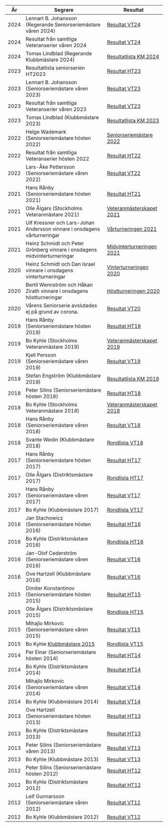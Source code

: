 | År| Segrare | Resultat |
|---|---------|----------|
| 2024 | Lennart B. Johansson (Regerande Seniorseriemästare våren 2024)  | [Resultat VT24](TOUR=13627)                                                      |
| 2024 | Resultat från samtliga Veteranserier våren 2024                 | [Resultat VT24](../htm/resultat_VT24.pdf)                               |
| 2024 | Tomas Lindblad (Regerande Klubbmästare 2024)                    | [Resultatlista KM 2024](../htm/SrS_KM_2024_Interim_Ranking_List.pdf)    |
| 2023 | Resultatlista seniorserien HT2023                               | [Resultat HT23](../htm/resultat_HT23.pdf)                               |
| 2023 | Lennart B. Johansson (Seniorseriemästare våren 2023)            | [Resultat VT23](https://member.schack.se/ShowTournamentServlet?id=11301&round=1) |
| 2023 | Resultat från samtliga Veteranserier våren 2023                 | [Resultat VT23](../htm/resultat_VT23.pdf)                               |
| 2023 | Tomas Lindblad (Klubbmästare 2023)                              | [Resultatlista KM 2023](../htm/SrS_KM_2023.pdf)                         |
| 2022 | Helge Wademark (Seniorseriemästare hösten 2022)                 | [Seniorseriemästare 2022](https://member.schack.se/ShowTournamentServlet?id=10533&round=1) |
| 2022 | Resultat från samtliga Veteranserier hösten 2022                | [Resultat HT22](../htm/resultat_HT22.pdf)                               |
| 2022 | Lars-Åke Pettersson (Seniorseriemästare våren 2022)             | [Resultat VT22](../htm/resultat_VT22.pdf)                               |
| 2021 | Hans Rånby (Seniorseriemästare hösten 2021)                     | [Resultat HT21](../htm/resultat_HT21.pdf)                               |
| 2021 | Olle Ålgars (Stockholms Veteranmästare 2021)                    | [Veteranmästerskapet 2021](../htm/resultat_veteran_HT21.pdf)            |
| 2021 | Ulf Kressner och Lars-Johan Andersson vinnare i onsdagens vårturneringar  | [Vårturneringen 2021](../htm/onsdag_vartur_2021.htm)          |
| 2021 | Heinz Schmidt och Peter Grönberg vinnare i onsdagens midvinterturneringar | [Midvinterturneringen 2021](../htm/onsdag_midvintertur_2021.htm)        |
| 2020 | Heinz Schmidt och Dan Israel vinnare i onsdagens vinterturneringar        | [Vinterturneringen 2020](../htm/onsdag_vintertur_2020.htm)    |
| 2020 | Bertil Wennström och Håkan Zirath vinnare i onsdagens höstturneringar     | [Höstturneringen 2020](../htm/onsdag_hosttur_2020.htm)        |
| 2020 | Vårens Seniorserie avslutades ej på grund av corona.            | [Resultat VT20](../htm/onsdag_vartur_2020.htm)                          |
| 2019 | Hans Rånby (Seniorseriemästare hösten 2019)                     | [Resultat HT19](../htm/resultat_HT19.pdf)                               |
| 2019 | Bo Kyhle (Stockholms Veteranmästare 2019)                       | [Veteranmästerskapet 2019](../htm/resultat_Sthlm_HT19.pdf)              |
| 2019 | Kjell Persson (Seniorseriemästare våren 2019)                   | [Resultat VT19](../htm/resultat_VT19.pdf)                               |
| 2019 | Stefan Engström (Klubbmästare 2019)                             | [Resultatlista KM 2019](../htm/chessResultsList_KM2019.pdf)             |
| 2018 | Peter Silins (Seniorseriemästare hösten 2018)                   | [Resultat HT18](http://chess-results.com/tnr376995.aspx?lan=6)                   |
| 2018 | Bo Kyhle (Stockholms Veteranmästare 2018)                       | [Veteranmästerskapet 2018](../htm/slutresultat_DM_2018.htm)             |
| 2018 | Hans Rånby (Seniorseriemästare våren 2018)                      | [Resultat VT18](../htm/onsdag_vartur_2018.htm)                          |
| 2018 | Svante Wedin (Klubbmästare 2018)                                | [Rondlista VT18](../htm/rondlista_KM_2018.htm)                          |
| 2017 | Hans Rånby (Seniorseriemästare hösten 2017)                     | [Resultat HT17](../htm/onsdag_hosttur_2017.htm)                         |
| 2017 | Olle Ålgars (Distriktsmästare 2017)                             | [Rondlista HT17](../htm/DM2017.htm)                                     |
| 2017 | Hans Rånby (Seniorseriemästare våren 2017)                      | [Resultat VT17](../htm/onsdag_vartur_2017.htm)                          |
| 2017 | Bo Kyhle (Klubbmästare 2017)                                    | [Rondlista VT17](../htm/KM2017_rondlista.htm)                           |
| 2016 | Jan Stachowicz (Seniorseriemästare hösten 2016)                 | [Resultat HT16](../htm/onsdag_hosttur_2016.htm)                         |
| 2016 | Bo Kyhle (Distriktsmästare 2016)                                | [Rondlista HT16](../htm/DM2016rondlista.html)                           |
| 2016 | Jan-Olof Cederström (Seniorseriemästare våren 2016)             | [Resultat VT16](../htm/onsdag_vartur_2016.htm)                          |
| 2016 | Ove Hartzell (Klubbmästare 2016)                                | [Resultat VT16](http://chess-results.com/tnr204304.aspx?lan=6)                   |
| 2015 | Dimiter Konstantinov (Seniorseriemästare hösten 2015)           | [Resultat HT15](../htm/onsdag_hosttur_2015.htm)                         |
| 2015 | Olle Ålgars (Distriktsmästare 2015)                             | [Rondlista HT15](../htm/rondlistaH2015.html)                            |
| 2015 | Mihajlo Mirkovic (Seniorseriemästare våren 2015)                | [Resultat VT15](../htm/onsdag_vartur_2015.htm)                          |
| 2015 | Bo Kyhle [Klubbmästare 2015](../htm/SrSKM2015.html)    | [Rondlista VT15](../htm/SrSKM2015rondlista.html)                        |
| 2014 | Per Einar (Seniorseriemästare hösten 2014)                      | [Resultat HT14](../htm/onsdag_hosttur_2014.htm )                        |
| 2014 | Bo Kyhle (Distriktsmästare 2014)                                | [Resultat HT14](../htm/torsdag_hosttur_2014.htm )                       |
| 2014 | Mihajlo Mirkovic (Seniorseriemästare våren 2014)                | [Resultat VT14](../htm/onsdag_vartur_2014.htm )                         |
| 2014 | Bo Kyhle (Klubbmästare 2014)                                    | [Resultat VT14](../htm/torsdag_vartur_2014.htm )                        |
| 2013 | Ove Hartzell (Seniorseriemästare hösten 2013)                   | [Resultat HT13](../htm/onsdag_hosttur_2013.htm )                        |
| 2013 | Bo Kyhle (Distriktsmästare 2013)                                | [Resultat HT13](../htm/torsdag_hosttur_2013.htm )                       |
| 2013 | Peter Silins (Seniorseriemästare våren 2013)                    | [Resultat VT13](../htm/onsdag_vartur_2013.htm )                         |
| 2013 | Bo Kyhle (Klubbmästare 2013)                                    | [Resultat VT13](../htm/torsdag_vartur_2013.htm )                        |
| 2012 | Peter Silins (Seniorseriemästare hösten 2012)                   | [Resultat HT12](../htm/onsdag_hosttur_2012.htm )                        |
| 2012 | Bo Kyhle (Distriktsmästare 2012)                                | [Resultat HT12](../htm/torsdag_hosttur_2012.htm )                       |
| 2012 | Leif Gunnarsson (Seniorseriemästare våren 2012)                 | [Resultat VT12](../htm/onsdag_vartur_2012.htm )                         |
| 2012 | Bo Kyhle (Klubbmästare 2012)                                    | [Resultat VT12](../htm/torsdag_vartur_2012.htm)                         |
